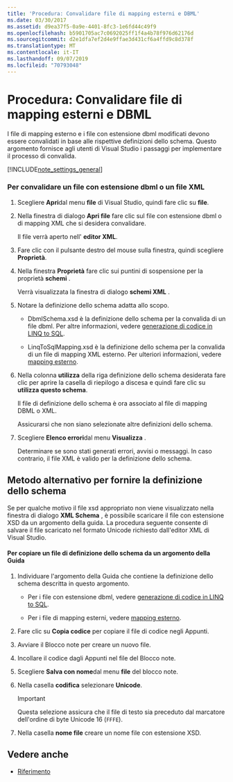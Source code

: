 ```yaml
---
title: 'Procedura: Convalidare file di mapping esterni e DBML'
ms.date: 03/30/2017
ms.assetid: d9ea37f5-0a9e-4401-8fc3-1e6fd44c49f9
ms.openlocfilehash: b5901705ac7c0692025ff1f4a4b78f976d62176d
ms.sourcegitcommit: d2e1dfa7ef2d4e9ffae3d431cf6a4ffd9c8d378f
ms.translationtype: MT
ms.contentlocale: it-IT
ms.lasthandoff: 09/07/2019
ms.locfileid: "70793048"
---
```

# <a name="how-to-validate-dbml-and-external-mapping-files"></a>Procedura: Convalidare file di mapping esterni e DBML

I file di mapping esterno e i file con estensione dbml modificati devono essere convalidati in base alle rispettive definizioni dello schema. Questo argomento fornisce agli utenti di Visual Studio i passaggi per implementare il processo di convalida.

[!INCLUDE[note_settings_general](../../../../../../includes/note-settings-general-md.md)]

### <a name="to-validate-a-dbml-or-xml-file"></a>Per convalidare un file con estensione dbml o un file XML

1. Scegliere **Apri**dal menu **file** di Visual Studio, quindi fare clic su **file**.

2. Nella finestra di dialogo **Apri file** fare clic sul file con estensione dbml o di mapping XML che si desidera convalidare.

    Il file verrà aperto nell' **editor XML**.

3. Fare clic con il pulsante destro del mouse sulla finestra, quindi scegliere **Proprietà**.

4. Nella finestra **Proprietà** fare clic sui puntini di sospensione per la proprietà **schemi** .

    Verrà visualizzata la finestra di dialogo **schemi XML** .

5. Notare la definizione dello schema adatta allo scopo.

    - DbmlSchema.xsd è la definizione dello schema per la convalida di un file dbml. Per altre informazioni, vedere [generazione di codice in LINQ to SQL](code-generation-in-linq-to-sql.md).

    - LinqToSqlMapping.xsd è la definizione dello schema per la convalida di un file di mapping XML esterno. Per ulteriori informazioni, vedere [mapping esterno](external-mapping.md).

6. Nella colonna **utilizza** della riga definizione dello schema desiderata fare clic per aprire la casella di riepilogo a discesa e quindi fare clic su **utilizza questo schema**.

    Il file di definizione dello schema è ora associato al file di mapping DBML o XML.

    Assicurarsi che non siano selezionate altre definizioni dello schema.

7. Scegliere **Elenco errori**dal menu **Visualizza** .

    Determinare se sono stati generati errori, avvisi o messaggi. In caso contrario, il file XML è valido per la definizione dello schema.

## <a name="alternate-method-for-supplying-schema-definition"></a>Metodo alternativo per fornire la definizione dello schema

Se per qualche motivo il file xsd appropriato non viene visualizzato nella finestra di dialogo **XML Schema** , è possibile scaricare il file con estensione XSD da un argomento della guida. La procedura seguente consente di salvare il file scaricato nel formato Unicode richiesto dall'editor XML di Visual Studio.

#### <a name="to-copy-a-schema-definition-file-from-a-help-topic"></a>Per copiare un file di definizione dello schema da un argomento della Guida

1. Individuare l'argomento della Guida che contiene la definizione dello schema descritta in questo argomento.

    - Per i file con estensione dbml, vedere [generazione di codice in LINQ to SQL](code-generation-in-linq-to-sql.md).

    - Per i file di mapping esterni, vedere [mapping esterno](external-mapping.md).

2. Fare clic su **Copia codice** per copiare il file di codice negli Appunti.

3. Avviare il Blocco note per creare un nuovo file.

4. Incollare il codice dagli Appunti nel file del Blocco note.

5. Scegliere **Salva con nome**dal menu **file** del blocco note.

6. Nella casella **codifica** selezionare **Unicode**.

    > [!IMPORTANT]
    > Questa selezione assicura che il file di testo sia preceduto dal marcatore dell'ordine di byte Unicode 16 (`FFFE`).

7. Nella casella **nome file** creare un nome file con estensione XSD.

## <a name="see-also"></a>Vedere anche

- [Riferimento](reference.md)
